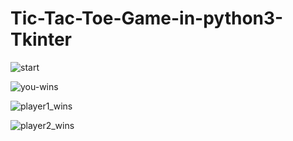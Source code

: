# Tic-Tac-Toe-Game-in-python3-Tkinter
<h>![start](https://user-images.githubusercontent.com/62331956/78142803-04caf300-744b-11ea-9b74-33433b8951d7.png)</h>

![you-wins](https://user-images.githubusercontent.com/62331956/78142913-27f5a280-744b-11ea-8c66-54d27045921c.png)

![player1_wins](https://user-images.githubusercontent.com/62331956/78142950-3217a100-744b-11ea-8310-e066f080e03c.png)

![player2_wins](https://user-images.githubusercontent.com/62331956/78143586-1660ca80-744c-11ea-9c60-d8200136b734.png)

